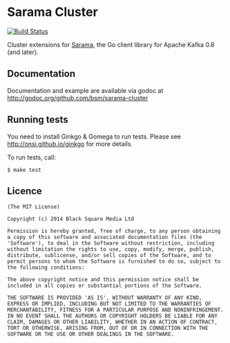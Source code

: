# Sarama Cluster

[![Build Status](https://travis-ci.org/bsm/sarama-cluster.png)](https://travis-ci.org/bsm/sarama-cluster)

Cluster extensions for [Sarama](https://github.com/Shopify/sarama), the Go client library for Apache Kafka 0.8 (and later).

## Documentation

Documentation and example are available via godoc at http://godoc.org/github.com/bsm/sarama-cluster

## Running tests

You need to install Ginkgo & Gomega to run tests. Please see
http://onsi.github.io/ginkgo for more details.

To run tests, call:

    $ make test

## Licence

    (The MIT License)

    Copyright (c) 2014 Black Square Media Ltd

    Permission is hereby granted, free of charge, to any person obtaining
    a copy of this software and associated documentation files (the
    'Software'), to deal in the Software without restriction, including
    without limitation the rights to use, copy, modify, merge, publish,
    distribute, sublicense, and/or sell copies of the Software, and to
    permit persons to whom the Software is furnished to do so, subject to
    the following conditions:

    The above copyright notice and this permission notice shall be
    included in all copies or substantial portions of the Software.

    THE SOFTWARE IS PROVIDED 'AS IS', WITHOUT WARRANTY OF ANY KIND,
    EXPRESS OR IMPLIED, INCLUDING BUT NOT LIMITED TO THE WARRANTIES OF
    MERCHANTABILITY, FITNESS FOR A PARTICULAR PURPOSE AND NONINFRINGEMENT.
    IN NO EVENT SHALL THE AUTHORS OR COPYRIGHT HOLDERS BE LIABLE FOR ANY
    CLAIM, DAMAGES OR OTHER LIABILITY, WHETHER IN AN ACTION OF CONTRACT,
    TORT OR OTHERWISE, ARISING FROM, OUT OF OR IN CONNECTION WITH THE
    SOFTWARE OR THE USE OR OTHER DEALINGS IN THE SOFTWARE.

